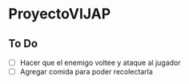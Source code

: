 # ProyectoVIJAP
## To Do
- [ ] Hacer que el enemigo voltee y ataque al jugador
- [ ] Agregar comida para poder recolectarla
